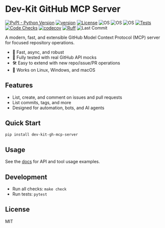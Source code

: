 # Dev-Kit GitHub MCP Server

[![PyPI - Python Version](https://img.shields.io/pypi/pyversions/dev-kit-gh-mcp-server)](https://pypi.org/project/dev-kit-gh-mcp-server/)
[![version](https://img.shields.io/pypi/v/dev-kit-gh-mcp-server)](https://pypi.org/project/dev-kit-gh-mcp-server/)
[![License](https://img.shields.io/:license-MIT-blue.svg)](https://opensource.org/licenses/MIT)
![OS](https://img.shields.io/badge/ubuntu-blue?logo=ubuntu)
![OS](https://img.shields.io/badge/win-blue?logo=windows)
![OS](https://img.shields.io/badge/mac-blue?logo=apple)
[![Tests](https://github.com/DanielAvdar/dev-kit-gh-mcp-server/actions/workflows/ci.yml/badge.svg)](https://github.com/DanielAvdar/dev-kit-gh-mcp-server/actions/workflows/ci.yml)
[![Code Checks](https://github.com/DanielAvdar/dev-kit-gh-mcp-server/actions/workflows/code-checks.yml/badge.svg)](https://github.com/DanielAvdar/dev-kit-gh-mcp-server/actions/workflows/code-checks.yml)
[![codecov](https://codecov.io/gh/DanielAvdar/dev-kit-gh-mcp-server/graph/badge.svg?token=N0V9KANTG2)](https://codecov.io/gh/DanielAvdar/dev-kit-gh-mcp-server)
[![Ruff](https://img.shields.io/endpoint?url=https://raw.githubusercontent.com/astral-sh/ruff/main/assets/badge/v2.json)](https://github.com/astral-sh/ruff)
![Last Commit](https://img.shields.io/github/last-commit/DanielAvdar/dev-kit-gh-mcp-server/main)

A modern, fast, and extensible GitHub Model Context Protocol (MCP) server for focused repository operations.

- 🚀 Fast, async, and robust
- 🧪 Fully tested with real GitHub API mocks
- 🛠️ Easy to extend with new repo/issue/PR operations
- 🐙 Works on Linux, Windows, and macOS

## Features
- List, create, and comment on issues and pull requests
- List commits, tags, and more
- Designed for automation, bots, and AI agents

## Quick Start
```bash
pip install dev-kit-gh-mcp-server
```

## Usage
See the [docs](docs/) for API and tool usage examples.

## Development
- Run all checks: `make check`
- Run tests: `pytest`

## License
MIT
